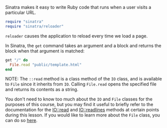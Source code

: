 Sinatra makes it easy to write Ruby code that runs when a user visits a particular URL.

```Ruby
require "sinatra"
require "sinatra/reloader"
```

`reloader` causes the application to reload every time we load a page.

In Sinatra, the `get` command takes an argument and a block and returns the block when that argument is matched:
```Ruby
get "/" do 
  File.read "public/template.html" 
end
```

NOTE:
The `::read` method is a class method of the `IO` class, and is available to `File` since it inherits from `IO`. Calling `File.read` opens the specified file and returns its contents as a string.

You don't need to know too much about the `IO` and `File` classes for the purposes of this course, but you may find it useful to briefly refer to the documentation for the [IO::read](https://docs.ruby-lang.org/en/3.2/IO.html#method-c-read) and [IO::readlines](https://docs.ruby-lang.org/en/3.2/IO.html#method-c-readlines) methods at certain points during this lesson. If you would like to learn more about the `File` class, you can do so [here](https://launchschool.com/gists/630c1024).


